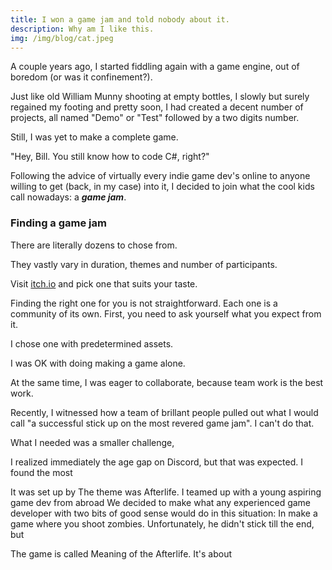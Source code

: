 ```yaml
---
title: I won a game jam and told nobody about it.
description: Why am I like this.
img: /img/blog/cat.jpeg
---
```


A couple years ago, I started fiddling again with a game engine, out of boredom (or was it confinement?).

Just like old William Munny shooting at empty bottles, I slowly but surely regained my footing and pretty soon, I had created a decent number of projects, all named "Demo" or "Test" followed by a two digits number. 

Still, I was yet to make a complete game.

<content-image src= "i-won-a-game-jam/unforgiven-coffee.gif" alt="Thirty year old developer enjoying coffee.">
  "Hey, Bill. You still know how to code C#, right?"
</content-image>

Following the advice of virtually every indie game dev's online to anyone willing to get (back, in my case) into it, I decided to join what the cool kids call nowadays: a&nbsp;***game&nbsp;jam***.


### Finding a game jam
There are literally dozens to chose from.

They vastly vary in duration, themes and number of participants.

Visit [itch.io](https://itch.io/jams) and pick one that suits your taste.

Finding the right one for you is not straightforward. Each one is a community of its own. First, you need to ask yourself what you expect from it.

I chose one with predetermined assets. 

I was OK with doing making a game alone.

At the same time, I was eager to collaborate, because team work is the best work.

Recently, I witnessed how a team of brillant people pulled out what I would call "a successful stick up on the most revered game jam". I can't do that.


What I needed was a smaller challenge,

I realized immediately the age gap on Discord, but that was expected. I found the most

It was set up by 
The theme was Afterlife.
I teamed up with a young aspiring game dev from abroad
We decided to make what any experienced game developer with two bits of good sense would do in this situation:
In  make a game where you shoot zombies.
Unfortunately, he didn't stick till the end, but 

The game is called Meaning of the Afterlife.
It's about 
